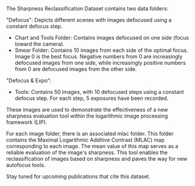 The Sharpness Reclassification Dataset contains two data folders:

"Defocus": Depicts different scenes with images defocused using a constant defocus step.
- Chart and Tools Folder: Contains images defocused on one side (focus toward the camera).
- Smear Folder: Contains 10 images from each side of the optimal focus. Image 0 is the best focus. Negative numbers from 0 are increasingly defocused images from one side, while increasingly positive numbers from 0 are defocused images from the other side.

"Defocus & Expo":
- Tools: Contains 50 images, with 10 defocused steps using a constant defocus step. For each step, 5 exposures have been recorded.

These images are used to demonstrate the effectiveness of a new sharpness evaluation tool within the logarithmic image processing framework (LIP).

For each image folder, there is an associated mlac folder. This folder contains the Maximal Logarithmic Additive Contrast (MLAC) map corresponding to each image. The mean value of this map serves as a reliable evaluation of the image's sharpness. This tool enables the reclassification of images based on sharpness and paves the way for new autofocus tools.

Stay tuned for upcoming publications that cite this dataset.
